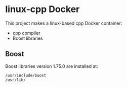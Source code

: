 # linux-cpp Docker

This project makes a linux-based cpp Docker container:

- cpp compiler
- Boost libraries

## Boost

Boost libraries version 1.75.0 are installed at:

```
/usr/include/boost
/usr/lib/
```
